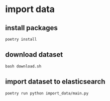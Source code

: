 # import data

## install packages

```shell script
poetry install
```

## download dataset

```shell script
bash download.sh
```

## import dataset to elasticsearch

```shell script
poetry run python import_data/main.py
```
